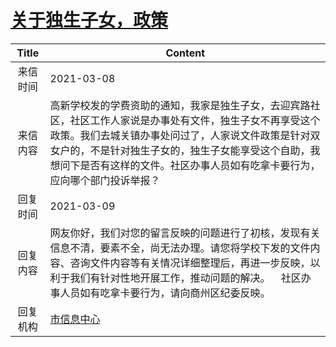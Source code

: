 # <a href="http://www.shangluo.gov.cn/zmhd/ldxxxx.jsp?urltype=leadermail.LeaderMailContentUrl&wbtreeid=1112&leadermailid=6999">关于独生子女，政策</a>
|Title|Content|
|:---:|---|
|来信时间|2021-03-08|
|来信内容|高新学校发的学费资助的通知，我家是独生子女，去迎宾路社区，社区工作人家说是办事处有文件，独生子女不再享受这个政策。我们去城关镇办事处问过了，人家说文件政策是针对双女户的，不是针对独生子女的，独生子女能享受这个自助，我想问下是否有这样的文件。社区办事人员如有吃拿卡要行为，应向哪个部门投诉举报？|
|回复时间|2021-03-09|
|回复内容|网友你好，我们对您的留言反映的问题进行了初核，发现有关信息不清，要素不全，尚无法办理。请您将学校下发的文件内容、咨询文件内容等有关情况详细整理后，再进一步反映，以利于我们有针对性地开展工作，推动问题的解决。    社区办事人员如有吃拿卡要行为，请向商州区纪委反映。|
|回复机构|<a href="../../categories/agencies/市信息中心.md">市信息中心</a>|
